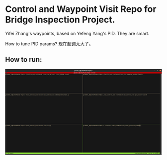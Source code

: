 # Control and Waypoint Visit Repo for Bridge Inspection Project.

Yifei Zhang's waypoints, based on Yefeng Yang's PID.
They are smart.

How to tune PID params? 现在超调太大了。


## How to run:
![Outdoor Points Image](https://raw.githubusercontent.com/allenthreee/lidar_drone_waypoints/main/images/outdoor_points.png)
